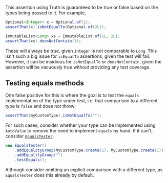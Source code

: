 This assertion using Truth is guaranteed to be true or false based on the types
being passed to it. For example,

```java
Optional<Integer> x = Optional.of(1);
assertThat(x).isNotEqualTo(Optional.of(2L));
```

```java
ImmutableList<Long> xs = ImmutableList.of(1L, 2L);
assertThat(xs).doesNotContain(1);
```

These will always be true, given `Integer` is not comparable to `Long`. This
isn't such a big issue for `isEqualTo` assertions, given the test will fail.
However, it can be insidious for `isNotEqualTo` or `doesNotContain`, given the
assertion will be vacuously true without providing any test coverage.

## Testing equals methods

One false positive for this is where the goal is to test the `equals`
implementation of the type under test, i.e. that comparison to a different type
is `false` and does not throw:

```java
assertThat(myCustomType).isNotEqualTo("");
```

For such cases, consider whether your type can be implemented using `AutoValue`
to remove the need to implement `equals` by hand. If it can't, consider
[`EqualsTester`][javadoc].

```java
new EqualsTester()
    .addEqualityGroup(MyCustomType.create(1), MyCustomType.create(1))
    .addEqualityGroup("")
    .testEquals();
```

Although consider omitting an explicit comparison with a different type, as
`EqualsTester` does this already by default.

[javadoc]: https://static.javadoc.io/com.google.guava/guava-testlib/21.0/com/google/common/testing/EqualsTester.html
